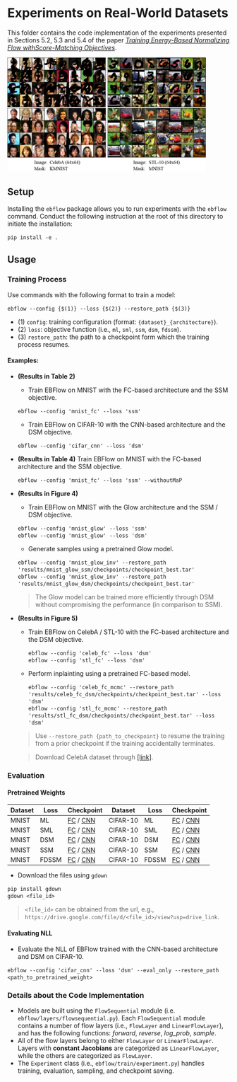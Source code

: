 # Experiments on Real-World Datasets
This folder contains the code implementation of the experiments presented in Sections 5.2, 5.3 and 5.4 of the paper [*Training Energy-Based Normalizing Flow withScore-Matching Objectives*](https://arxiv.org/abs/2305.15267).

<img src="../assets/imputation_stl_celeb.png" alt= “” width="450">

## Setup
Installing the `ebflow` package allows you to run experiments with the `ebflow` command. Conduct the following instruction at the root of this directory to initiate the installation:
```
pip install -e .
```

## Usage

### Training Process

Use commands with the following format to train a model:
```
ebflow --config {$(1)} --loss {$(2)} --restore_path {$(3)}
```
- (1) `config`: training configuration (format: `{dataset}_{architecture}`).
- (2) `loss`: objective function (i.e., `ml`, `sml`, `ssm`, `dsm`, `fdssm`).
- (3) `restore_path`: the path to a checkpoint form which the training process resumes.

#### Examples:
- **(Results in Table 2)** 
  - Train EBFlow on MNIST with the FC-based architecture and the SSM objective.
  ```
  ebflow --config 'mnist_fc' --loss 'ssm'
  ```
  - Train EBFlow on CIFAR-10 with the CNN-based architecture and the DSM objective.
  ```
  ebflow --config 'cifar_cnn' --loss 'dsm'
  ```

- **(Results in Table 4)** Train EBFlow on MNIST with the FC-based architecture and the SSM objective.
  ```
  ebflow --config 'mnist_fc' --loss 'ssm' --withoutMaP
  ```

- **(Results in Figure 4)**
  - Train EBFlow on MNIST with the Glow architecture and the SSM / DSM objective.
  ```
  ebflow --config 'mnist_glow' --loss 'ssm'
  ebflow --config 'mnist_glow' --loss 'dsm'
  ```
  - Generate samples using a pretrained Glow model.
  ```
  ebflow --config 'mnist_glow_inv' --restore_path 'results/mnist_glow_ssm/checkpoints/checkpoint_best.tar'
  ebflow --config 'mnist_glow_inv' --restore_path 'results/mnist_glow_dsm/checkpoints/checkpoint_best.tar'
  ```
  > The Glow model can be trained more efficiently through DSM without compromising the performance (in comparison to SSM).

- **(Results in Figure 5)**
  - Train EBFlow on CelebA / STL-10 with the FC-based architecture and the DSM objective.
    ```
    ebflow --config 'celeb_fc' --loss 'dsm'
    ebflow --config 'stl_fc' --loss 'dsm'
    ```
  - Perform inplainting using a pretrained FC-based model.
    ```
    ebflow --config 'celeb_fc_mcmc' --restore_path 'results/celeb_fc_dsm/checkpoints/checkpoint_best.tar' --loss 'dsm'
    ebflow --config 'stl_fc_mcmc' --restore_path 'results/stl_fc_dsm/checkpoints/checkpoint_best.tar' --loss 'dsm'
    ```
  > Use `--restore_path {path_to_checkpoint}` to resume the training from a prior checkpoint if the training accidentally terminates.
  
  > Download CelebA dataset through [\[link\]](https://mmlab.ie.cuhk.edu.hk/projects/CelebA.html).

### Evaluation
#### Pretrained Weights
|  Dataset |  Loss   | Checkpoint       |  Dataset |  Loss   | Checkpoint       | 
| -------- | ------- | ---------------- | -------- | ------- | ---------------- |
| MNIST    |  ML     | [FC](https://drive.google.com/file/d/1KPhLou3InM1e3-8oqUZjqegqNmf-U42z/view?usp=sharing) / [CNN](https://drive.google.com/file/d/1HhHigOr_UWteIJHNOPf7g-06SkGcMuMn/view?usp=sharing) | CIFAR-10 |  ML     | [FC](https://drive.google.com/file/d/1Po1wXpb921NhQgXCUc2WzHRaV6kHE6ha/view?usp=sharing) / [CNN](https://drive.google.com/file/d/1ycCMu8nayXQwXeEXa_27fKkVX7X4G5gs/view?usp=sharing) |
| MNIST    |  SML    | [FC](https://drive.google.com/file/d/1wTp8DFhA-4gjd2LGNU4kg4vpnMahJgw-/view?usp=sharing) / [CNN](https://drive.google.com/file/d/1CoEGdkJMMiJVBk8pVcakhP_C3d0xQIU_/view?usp=sharing) | CIFAR-10 |  SML    | [FC](https://drive.google.com/file/d/1cDJXBoG7B1zrVq9ofFxWb5IKF0n_bdkr/view?usp=sharing) / [CNN](https://drive.google.com/file/d/1nMDIkJgbq2SqwlS9Yi-dpKdHk45WO1Q8/view?usp=sharing) |
| MNIST    |  DSM    | [FC](https://drive.google.com/file/d/1OsKx6_B99eOl1mGppVEEh591mkRQt6dB/view?usp=sharing) / [CNN](https://drive.google.com/drive/folders/1LkEHlPqlfFs1gG4LosPwPHFWTH48RM2h?usp=sharing) | CIFAR-10 |  DSM    | [FC](https://drive.google.com/file/d/19lZNDGRWjX_h57G3ej4H29qt6Gkk3EnM/view?usp=sharing) / [CNN](https://drive.google.com/file/d/1pRTlleJyBLKsHfljXIMu2Qxdj7tR5f2I/view?usp=sharing) |
| MNIST    |  SSM    | [FC](https://drive.google.com/file/d/1InG1sZqFQ9omaL58aSXIOfl5wTGiZG4o/view?usp=sharing) / [CNN](https://drive.google.com/file/d/1KvhYWvATepdUFNS7Jle8jktFH9k4_LwV/view?usp=sharing) | CIFAR-10 |  SSM    | [FC](https://drive.google.com/file/d/1wN07woXex2H-sGS3PjKL8uKjolm8PiCg/view?usp=sharing) / [CNN](https://drive.google.com/file/d/1AHBJ1ehytxNlCrEV-YDW2TOLyyZjdBIc/view?usp=sharing) |
| MNIST    |  FDSSM  | [FC](https://drive.google.com/file/d/1ZLJqhSAV8ix2H0DeprOY744D8wSjw9yb/view?usp=sharing) / [CNN](https://drive.google.com/file/d/1RGqEUxNHMjFxRpk6YLUn-0ILkeSqJ0t-/view?usp=sharing) | CIFAR-10 |  FDSSM  | [FC](https://drive.google.com/file/d/1kA5HIzjNlkb9KvsqBiQMNIY-j0FnimbG/view?usp=sharing) / [CNN](https://drive.google.com/file/d/1ycCMu8nayXQwXeEXa_27fKkVX7X4G5gs/view?usp=sharing) |

- Download the files using `gdown`
```
pip install gdown
gdown <file_id>
```
> `<file_id>` can be obtained from the url, e.g., `https://drive.google.com/file/d/<file_id>/view?usp=drive_link`.

#### Evaluating NLL
  - Evaluate the NLL of EBFlow trained with the CNN-based architecture and DSM on CIFAR-10.
  ```
  ebflow --config 'cifar_cnn' --loss 'dsm' --eval_only --restore_path <path_to_pretrained_weight>
  ```

### Details about the Code Implementation
- Models are built using the `FlowSequential` module (i.e. `ebflow/layers/flowsequential.py`). Each `FlowSequential` module contains a number of flow layers (i.e., `FlowLayer` and `LinearFlowLayer`), and has the following functions: *forward*, *reverse*, *log_prob*, *sample*.
- All of the flow layers belong to either `FlowLayer` or `LinearFlowLayer`. Layers with **constant Jacobians** are categorized as `LinearFlowLayer`, while the others are categorized as `FlowLayer`.
- The `Experiment` class (i.e., `ebflow/train/experiment.py`) handles training, evaluation, sampling, and checkpoint saving.

